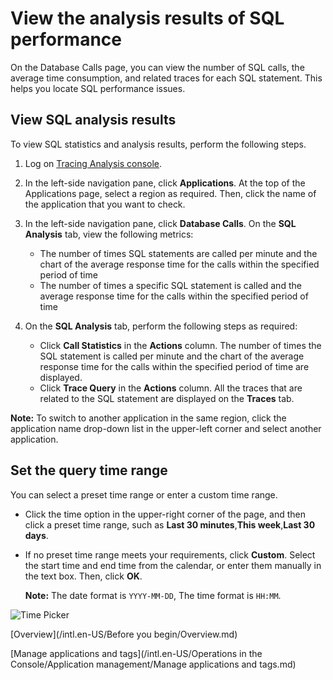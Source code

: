 # View the analysis results of SQL performance

On the Database Calls page, you can view the number of SQL calls, the average time consumption, and related traces for each SQL statement. This helps you locate SQL performance issues.

## View SQL analysis results

To view SQL statistics and analysis results, perform the following steps.

1.  Log on [Tracing Analysis console](https://tracing-sg.console.aliyun.com/).

2.  In the left-side navigation pane, click **Applications**. At the top of the Applications page, select a region as required. Then, click the name of the application that you want to check.

3.  In the left-side navigation pane, click **Database Calls**. On the **SQL Analysis** tab, view the following metrics:

    -   The number of times SQL statements are called per minute and the chart of the average response time for the calls within the specified period of time
    -   The number of times a specific SQL statement is called and the average response time for the calls within the specified period of time
4.  On the **SQL Analysis** tab, perform the following steps as required:

    -   Click **Call Statistics** in the **Actions** column. The number of times the SQL statement is called per minute and the chart of the average response time for the calls within the specified period of time are displayed.
    -   Click **Trace Query** in the **Actions** column. All the traces that are related to the SQL statement are displayed on the **Traces** tab.

**Note:** To switch to another application in the same region, click the application name drop-down list in the upper-left corner and select another application.

## Set the query time range

You can select a preset time range or enter a custom time range.

-   Click the time option in the upper-right corner of the page, and then click a preset time range, such as **Last 30 minutes**,**This week**,**Last 30 days**.
-   If no preset time range meets your requirements, click **Custom**. Select the start time and end time from the calendar, or enter them manually in the text box. Then, click **OK**.

    **Note:** The date format is `YYYY-MM-DD`, The time format is `HH:MM`.


![Time Picker](../images/p53830.png "Query time range selector")

[Overview](/intl.en-US/Before you begin/Overview.md)

[Manage applications and tags](/intl.en-US/Operations in the Console/Application management/Manage applications and tags.md)

